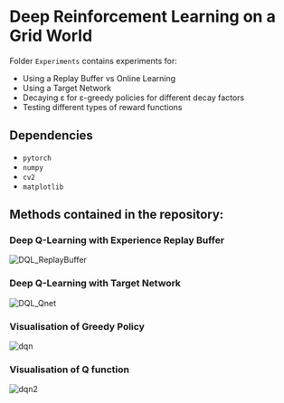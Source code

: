 # Deep Reinforcement Learning on a Grid World

Folder ```Experiments``` contains experiments for:
* Using a Replay Buffer vs Online Learning
* Using a Target Network
* Decaying ε for ε-greedy policies for different decay factors
* Testing different types of reward functions

## Dependencies
* ```pytorch```
* ```numpy```
* ```cv2```
* ```matplotlib```

## Methods contained in the repository:
### Deep Q-Learning with Experience Replay Buffer
![DQL_ReplayBuffer](https://user-images.githubusercontent.com/71031687/111794794-427c9200-88cf-11eb-81b7-f8f622d51612.JPG)
### Deep Q-Learning with Target Network
![DQL_Qnet](https://user-images.githubusercontent.com/71031687/111794800-44465580-88cf-11eb-99b3-8796cd1bdd2a.JPG)


### Visualisation of Greedy Policy
![dqn](https://user-images.githubusercontent.com/71031687/111641872-3d074500-8806-11eb-87f1-fbabe1900723.JPG)
### Visualisation of Q function
![dqn2](https://user-images.githubusercontent.com/71031687/111641878-3e387200-8806-11eb-94e9-bfba62c35aec.JPG)
